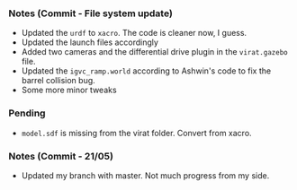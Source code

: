 ### Notes (Commit - File system update)
- Updated the `urdf` to `xacro`. The code is cleaner now, I guess.
- Updated the launch files accordingly
- Added two cameras and the differential drive plugin in the `virat.gazebo` file.
- Updated the `igvc_ramp.world` according to Ashwin's code to fix the barrel collision bug.
- Some more minor tweaks

### Pending
- `model.sdf` is missing from the virat folder. Convert from xacro.

### Notes (Commit - 21/05)
- Updated my branch with master. Not much progress from my side.